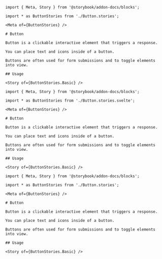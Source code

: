 <!-- prettier-ignore -->
```mdx filename="Button.mdx" renderer="common" language="mdx"
import { Meta, Story } from '@storybook/addon-docs/blocks';

import * as ButtonStories from './Button.stories';

<Meta of={ButtonStories} />

# Button

Button is a clickable interactive element that triggers a response.

You can place text and icons inside of a button.

Buttons are often used for form submissions and to toggle elements into view.

## Usage

<Story of={ButtonStories.Basic} />
```

<!-- prettier-ignore -->
```mdx filename="Button.mdx" renderer="svelte" language="mdx" tabTitle="Svelte CSF"
import { Meta, Story } from '@storybook/addon-docs/blocks';

import * as ButtonStories from './Button.stories.svelte';

<Meta of={ButtonStories} />

# Button

Button is a clickable interactive element that triggers a response.

You can place text and icons inside of a button.

Buttons are often used for form submissions and to toggle elements into view.

## Usage

<Story of={ButtonStories.Basic} />
```

<!-- prettier-ignore -->
```mdx filename="Button.mdx" renderer="svelte" language="mdx" tabTitle="CSF"
import { Meta, Story } from '@storybook/addon-docs/blocks';

import * as ButtonStories from './Button.stories';

<Meta of={ButtonStories} />

# Button

Button is a clickable interactive element that triggers a response.

You can place text and icons inside of a button.

Buttons are often used for form submissions and to toggle elements into view.

## Usage

<Story of={ButtonStories.Basic} />
```

